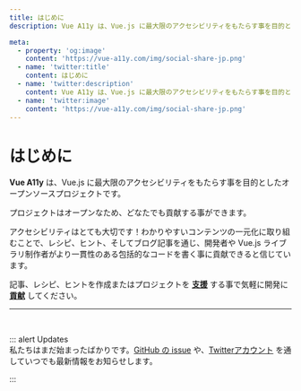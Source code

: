 ```yaml
---
title: はじめに
description: Vue A11y は、Vue.js に最大限のアクセシビリティをもたらす事を目的としたオープンソースプロジェクトです。

meta:
  - property: 'og:image'
    content: 'https://vue-a11y.com/img/social-share-jp.png'
  - name: 'twitter:title'
    content: はじめに
  - name: 'twitter:description'
    content: Vue A11y は、Vue.js に最大限のアクセシビリティをもたらす事を目的としたオープンソースプロジェクトです。ジェクトです。
  - name: 'twitter:image'
    content: 'https://vue-a11y.com/img/social-share-jp.png'
---
```


# はじめに

**Vue A11y** は、Vue.js に最大限のアクセシビリティをもたらす事を目的としたオープンソースプロジェクトです。

プロジェクトはオープンなため、どなたでも貢献する事ができます。

アクセシビリティはとても大切です！わかりやすいコンテンツの一元化に取り組むことで、レシピ、ヒント、そしてブログ記事を通じ、開発者や Vue.js ライブラリ制作者がより一貫性のある包括的なコードを書く事に貢献できると信じています。

記事、レシピ、ヒントを作成またはプロジェクトを **[支援](/jp/project/how-to-contribute.html#supporting)** する事で気軽に開発に **[貢献](/jp/project/how-to-contribute.html)** してください。

---

<br>

::: alert Updates  
私たちはまだ始まったばかりです。[GitHub の issue](https://github.com/vue-a11y/vue-a11y.com/issues) や、[Twitterアカウント](https://twitter.com/vue_a11y) を通していつでも最新情報をお知らせします。

:::
